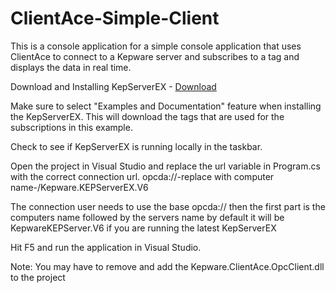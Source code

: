 # ClientAce-Simple-Client
This is a console application for a simple console application that uses ClientAce to connect to a Kepware server and subscribes to a tag and displays the data in real time.

Download and Installing KepServerEX -
<a href="https://www.kepware.com/en-us/content-gates/ex-demo-download-content-gate/?product=d2239b8c-36f2-4d07-8fbd-e223d0e26bbf&gate=d2a36dae-c6b1-453a-9093-ea51893ea76f">Download</a>

Make sure to select "Examples and Documentation" feature when installing the KepServerEX. This will download the tags that are used for the subscriptions in this example.

Check to see if KepServerEX is running locally in the taskbar.

Open the project in Visual Studio and replace the url variable in Program.cs with the correct connection url. 
opcda://-replace with computer name-/Kepware.KEPServerEX.V6

The connection user needs to use the base opcda:// then the first part is the computers name followed by the servers name by default it will be KepwareKEPServer.V6 if you are running the latest KepServerEX

Hit F5 and run the application in Visual Studio.

Note: You may have to remove and add the Kepware.ClientAce.OpcClient.dll to the project
